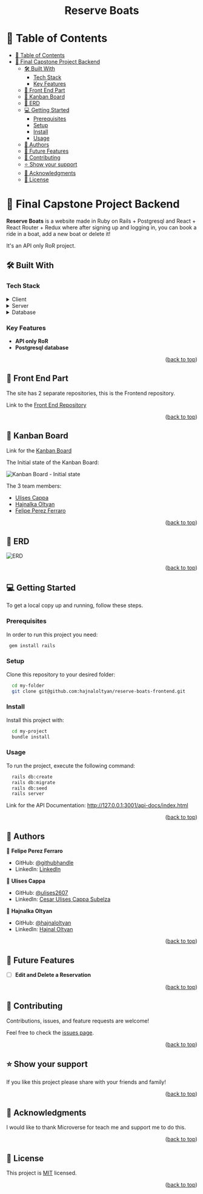 <a name="readme-top"></a>
<div align="center">

  <h1><b>Reserve Boats</b></h1>

</div>

<!-- TABLE OF CONTENTS -->

# 📗 Table of Contents

- [📗 Table of Contents](#-table-of-contents)
- [📖 Final Capstone Project Backend ](#-final-capstone-project-backend-)
  - [🛠 Built With ](#-built-with-)
    - [Tech Stack ](#tech-stack-)
    - [Key Features ](#key-features-)
  - [🚀 Front End Part ](#-front-end-part-)
  - [🚀 Kanban Board ](#-kanban-board-)
  - [🚀 ERD ](#-erd-)
  - [💻 Getting Started ](#-getting-started-)
    - [Prerequisites](#prerequisites)
    - [Setup](#setup)
    - [Install](#install)
    - [Usage](#usage)
  - [👥 Authors ](#-authors-)
  - [🔭 Future Features ](#-future-features-)
  - [🤝 Contributing ](#-contributing-)
  - [⭐️ Show your support ](#️-show-your-support-)
  - [🙏 Acknowledgments ](#-acknowledgments-)
  - [📝 License ](#-license-)

<!-- PROJECT DESCRIPTION -->

# 📖 Final Capstone Project Backend <a name="about-project"></a>

**Reserve Boats** is a website made in Ruby on Rails + Postgresql and React + React Router + Redux where after signing up and logging in, you can book a ride in a boat, add a new boat or delete it!

It's an API only RoR project.

## 🛠 Built With <a name="built-with"></a>

### Tech Stack <a name="tech-stack"></a>

<details>
  <summary>Client</summary>
  <ul>
    <li><a href="https://es.react.dev/">React</a></li>
  </ul>
</details>


<details>
  <summary>Server</summary>
  <ul>
    <li><a href="https://rubyonrails.org/">Ruby on Rails</a></li>
  </ul>
</details>

<details>
<summary>Database</summary>
  <ul>
    <li><a href="https://www.postgresql.org/">PostgreSQL</a></li>
  </ul>
</details>

<!-- Features -->

### Key Features <a name="key-features"></a>

- **API only RoR**
- **Postgresql database**

<p align="right">(<a href="#readme-top">back to top</a>)</p>

<!-- FRONT END PART -->

## 🚀 Front End Part <a name="front-end-part"></a>

The site has 2 separate repositories, this is the Frontend repository.

Link to the [Front End Repository](https://github.com/hajnaloltyan/reserve-boats-frontend)

<p align="right">(<a href="#readme-top">back to top</a>)</p>

<!-- KANBAN BOARD -->

## 🚀 Kanban Board <a name="front-end-part"></a>

Link for the [Kanban Board](https://github.com/users/Felipe-Perez-Ferraro/projects/2/views/1)

The Initial state of the Kanban Board:

![Kanban Board - Initial state](./kanbanboard.png)

The 3 team members:

- [Ulises Cappa](https://github.com/ulises2607)
- [Hajnalka Oltyan](https://github.com/hajnaloltyan)
- [Felipe Perez Ferraro](https://github.com/Felipe-Perez-Ferraro)

<p align="right">(<a href="#readme-top">back to top</a>)</p>

<!-- ERD -->

## 🚀 ERD <a name="front-end-part"></a>

![ERD](./ERD.png)

<p align="right">(<a href="#readme-top">back to top</a>)</p>

<!-- GETTING STARTED -->

## 💻 Getting Started <a name="getting-started"></a>

To get a local copy up and running, follow these steps.

### Prerequisites

In order to run this project you need:

```sh
 gem install rails
```

### Setup

Clone this repository to your desired folder:

```sh
  cd my-folder
  git clone git@github.com:hajnaloltyan/reserve-boats-frontend.git
```

### Install

Install this project with:

```sh
  cd my-project
  bundle install
```

### Usage

To run the project, execute the following command:

```sh
  rails db:create
  rails db:migrate
  rails db:seed
  rails server
```

Link for the API Documentation: http://127.0.0.1:3001/api-docs/index.html 

<p align="right">(<a href="#readme-top">back to top</a>)</p>

<!-- AUTHORS -->

## 👥 Authors <a name="authors"></a>

👤 **Felipe Perez Ferraro**

- GitHub: [@githubhandle](https://github.com/Felipe-Perez-Ferraro)
- LinkedIn: [LinkedIn](https://www.linkedin.com/in/felipe-perez-ferraro-6b9358218/)

👤 **Ulises Cappa**

- GitHub: [@ulises2607](https://github.com/ulises2607)
- LinkedIn: [Cesar Ulises Cappa Subelza](https://www.linkedin.com/in/cesar-ulises-cappa-subelza/)

👤 **Hajnalka Oltyan**

- GitHub: [@hajnaloltyan](https://github.com/hajnaloltyan)
- LinkedIn: [Hajnal Oltyan](https://www.linkedin.com/in/hajnaloltyan)

<p align="right">(<a href="#readme-top">back to top</a>)</p>

<!-- FUTURE FEATURES -->

## 🔭 Future Features <a name="future-features"></a>

- [ ] **Edit and Delete a Reservation**

<p align="right">(<a href="#readme-top">back to top</a>)</p>

<!-- CONTRIBUTING -->

## 🤝 Contributing <a name="contributing"></a>

Contributions, issues, and feature requests are welcome!

Feel free to check the [issues page](https://github.com/hajnaloltyan/reserve-boats-frontend/issues).

<p align="right">(<a href="#readme-top">back to top</a>)</p>

<!-- SUPPORT -->

## ⭐️ Show your support <a name="support"></a>

If you like this project please share with your friends and family!

<p align="right">(<a href="#readme-top">back to top</a>)</p>

<!-- ACKNOWLEDGEMENTS -->

## 🙏 Acknowledgments <a name="acknowledgements"></a>

I would like to thank Microverse for teach me and support me to do this.

<p align="right">(<a href="#readme-top">back to top</a>)</p>

<!-- LICENSE -->

## 📝 License <a name="license"></a>

This project is [MIT](./LICENSE) licensed.

<p align="right">(<a href="#readme-top">back to top</a>)</p>
